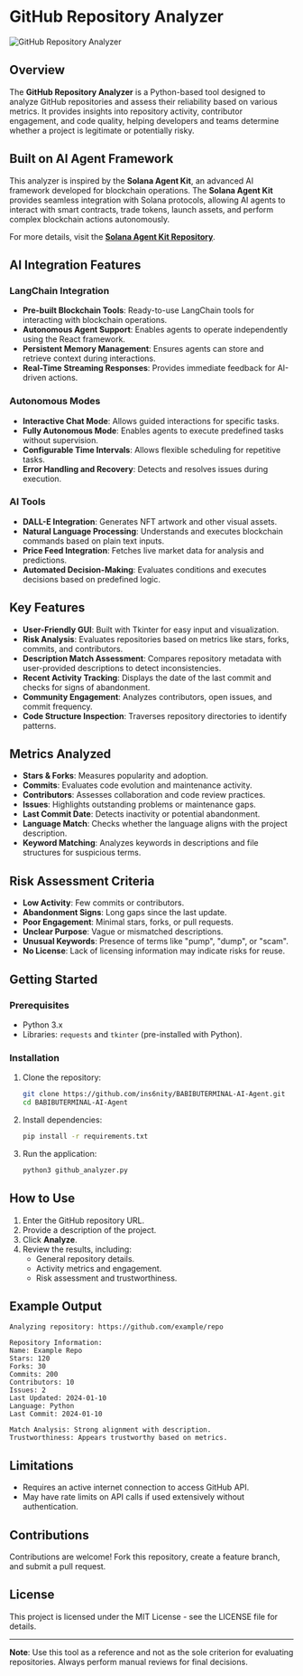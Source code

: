# GitHub Repository Analyzer

![GitHub Repository Analyzer](https://pbs.twimg.com/profile_banners/1866827999330332672/1734758028/1500x500)

## Overview
The **GitHub Repository Analyzer** is a Python-based tool designed to analyze GitHub repositories and assess their reliability based on various metrics. It provides insights into repository activity, contributor engagement, and code quality, helping developers and teams determine whether a project is legitimate or potentially risky.

## Built on AI Agent Framework
This analyzer is inspired by the **Solana Agent Kit**, an advanced AI framework developed for blockchain operations. The **Solana Agent Kit** provides seamless integration with Solana protocols, allowing AI agents to interact with smart contracts, trade tokens, launch assets, and perform complex blockchain actions autonomously.

For more details, visit the **[Solana Agent Kit Repository](https://github.com/sendaifun/solana-agent-kit)**.

## AI Integration Features
### **LangChain Integration**
- **Pre-built Blockchain Tools**: Ready-to-use LangChain tools for interacting with blockchain operations.
- **Autonomous Agent Support**: Enables agents to operate independently using the React framework.
- **Persistent Memory Management**: Ensures agents can store and retrieve context during interactions.
- **Real-Time Streaming Responses**: Provides immediate feedback for AI-driven actions.

### **Autonomous Modes**
- **Interactive Chat Mode**: Allows guided interactions for specific tasks.
- **Fully Autonomous Mode**: Enables agents to execute predefined tasks without supervision.
- **Configurable Time Intervals**: Allows flexible scheduling for repetitive tasks.
- **Error Handling and Recovery**: Detects and resolves issues during execution.

### **AI Tools**
- **DALL-E Integration**: Generates NFT artwork and other visual assets.
- **Natural Language Processing**: Understands and executes blockchain commands based on plain text inputs.
- **Price Feed Integration**: Fetches live market data for analysis and predictions.
- **Automated Decision-Making**: Evaluates conditions and executes decisions based on predefined logic.

## Key Features
- **User-Friendly GUI**: Built with Tkinter for easy input and visualization.
- **Risk Analysis**: Evaluates repositories based on metrics like stars, forks, commits, and contributors.
- **Description Match Assessment**: Compares repository metadata with user-provided descriptions to detect inconsistencies.
- **Recent Activity Tracking**: Displays the date of the last commit and checks for signs of abandonment.
- **Community Engagement**: Analyzes contributors, open issues, and commit frequency.
- **Code Structure Inspection**: Traverses repository directories to identify patterns.

## Metrics Analyzed
- **Stars & Forks**: Measures popularity and adoption.
- **Commits**: Evaluates code evolution and maintenance activity.
- **Contributors**: Assesses collaboration and code review practices.
- **Issues**: Highlights outstanding problems or maintenance gaps.
- **Last Commit Date**: Detects inactivity or potential abandonment.
- **Language Match**: Checks whether the language aligns with the project description.
- **Keyword Matching**: Analyzes keywords in descriptions and file structures for suspicious terms.

## Risk Assessment Criteria
- **Low Activity**: Few commits or contributors.
- **Abandonment Signs**: Long gaps since the last update.
- **Poor Engagement**: Minimal stars, forks, or pull requests.
- **Unclear Purpose**: Vague or mismatched descriptions.
- **Unusual Keywords**: Presence of terms like "pump", "dump", or "scam".
- **No License**: Lack of licensing information may indicate risks for reuse.

## Getting Started
### Prerequisites
- Python 3.x
- Libraries: `requests` and `tkinter` (pre-installed with Python).

### Installation
1. Clone the repository:
   ```bash
   git clone https://github.com/ins6nity/BABIBUTERMINAL-AI-Agent.git
   cd BABIBUTERMINAL-AI-Agent
   ```
2. Install dependencies:
   ```bash
   pip install -r requirements.txt
   ```
3. Run the application:
   ```bash
   python3 github_analyzer.py
   ```

## How to Use
1. Enter the GitHub repository URL.
2. Provide a description of the project.
3. Click **Analyze**.
4. Review the results, including:
   - General repository details.
   - Activity metrics and engagement.
   - Risk assessment and trustworthiness.

## Example Output
```
Analyzing repository: https://github.com/example/repo

Repository Information:
Name: Example Repo
Stars: 120
Forks: 30
Commits: 200
Contributors: 10
Issues: 2
Last Updated: 2024-01-10
Language: Python
Last Commit: 2024-01-10

Match Analysis: Strong alignment with description.
Trustworthiness: Appears trustworthy based on metrics.
```

## Limitations
- Requires an active internet connection to access GitHub API.
- May have rate limits on API calls if used extensively without authentication.

## Contributions
Contributions are welcome! Fork this repository, create a feature branch, and submit a pull request.

## License
This project is licensed under the MIT License - see the LICENSE file for details.

---
**Note**: Use this tool as a reference and not as the sole criterion for evaluating repositories. Always perform manual reviews for final decisions.
